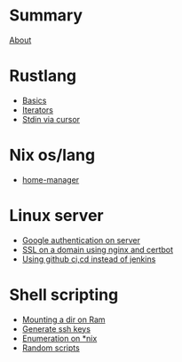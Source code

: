 # Summary

[About](./about.md)

<!-- # Assembly -->
<!-- - [Assembly](./assemly/index.md) -->

# Rustlang
- [Basics](./rust/basics.md)
- [Iterators](./rust/iterators.md)
- [Stdin via cursor](./rust/stdin.md)

# Nix os/lang
- [home-manager](./nix/home-manager.md)

# Linux server
- [Google authentication on server](./server/google-authentication.md)
- [SSL on a domain using nginx and certbot](./server/ssl_certificate.md)
- [Using github ci,cd instead of jenkins](./server/jenkins-alternative-with-github.md)

# Shell scripting
- [Mounting a dir on Ram](./bash/index.md)
- [Generate ssh keys](./bash/ssh_gen.md)
- [Enumeration on *nix](./bash/enumeration.md)
- [Random scripts ](./bash/random.md)
